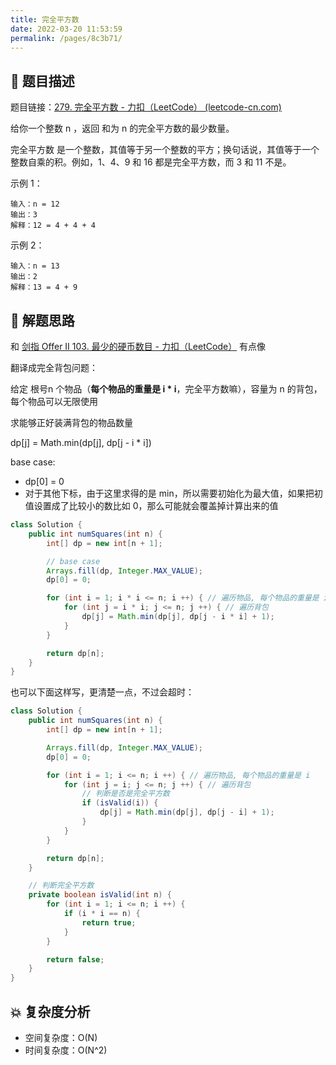 ```yaml
---
title: 完全平方数
date: 2022-03-20 11:53:59
permalink: /pages/8c3b71/
---
```


## 📃 题目描述

题目链接：[279. 完全平方数 - 力扣（LeetCode） (leetcode-cn.com)](https://leetcode-cn.com/problems/perfect-squares/)

给你一个整数 n ，返回 和为 n 的完全平方数的最少数量。

完全平方数 是一个整数，其值等于另一个整数的平方；换句话说，其值等于一个整数自乘的积。例如，1、4、9 和 16 都是完全平方数，而 3 和 11 不是。

示例 1：

```
输入：n = 12
输出：3 
解释：12 = 4 + 4 + 4
```

示例 2：

```
输入：n = 13
输出：2
解释：13 = 4 + 9
```

## 🔔 解题思路

和 [剑指 Offer II 103. 最少的硬币数目 - 力扣（LeetCode）](https://leetcode.cn/problems/gaM7Ch/) 有点像

翻译成完全背包问题：

给定 根号n 个物品（**每个物品的重量是 i * i**，完全平方数嘛），容量为 n 的背包，每个物品可以无限使用

求能够正好装满背包的物品数量

dp[j] = Math.min(dp[j], dp[j - i * i])

base case: 

- dp[0] = 0
- 对于其他下标，由于这里求得的是 min，所以需要初始化为最大值，如果把初值设置成了比较小的数比如 0，那么可能就会覆盖掉计算出来的值 


```java
class Solution {
    public int numSquares(int n) {
        int[] dp = new int[n + 1];

        // base case
        Arrays.fill(dp, Integer.MAX_VALUE);
        dp[0] = 0;

        for (int i = 1; i * i <= n; i ++) { // 遍历物品, 每个物品的重量是 i * i
            for (int j = i * i; j <= n; j ++) { // 遍历背包
                dp[j] = Math.min(dp[j], dp[j - i * i] + 1);
            }
        }

        return dp[n];
    }
}
```

也可以下面这样写，更清楚一点，不过会超时：

```java
class Solution {
    public int numSquares(int n) {
        int[] dp = new int[n + 1];

        Arrays.fill(dp, Integer.MAX_VALUE);
        dp[0] = 0;

        for (int i = 1; i <= n; i ++) { // 遍历物品, 每个物品的重量是 i
            for (int j = i; j <= n; j ++) { // 遍历背包
                // 判断是否是完全平方数
                if (isValid(i)) {
                    dp[j] = Math.min(dp[j], dp[j - i] + 1);
                }
            }
        }

        return dp[n];
    }

    // 判断完全平方数
    private boolean isValid(int n) {
        for (int i = 1; i <= n; i ++) {
            if (i * i == n) {
                return true;
            }
        }

        return false;
    }
}
```



## 💥 复杂度分析

- 空间复杂度：O(N)
- 时间复杂度：O(N^2)

